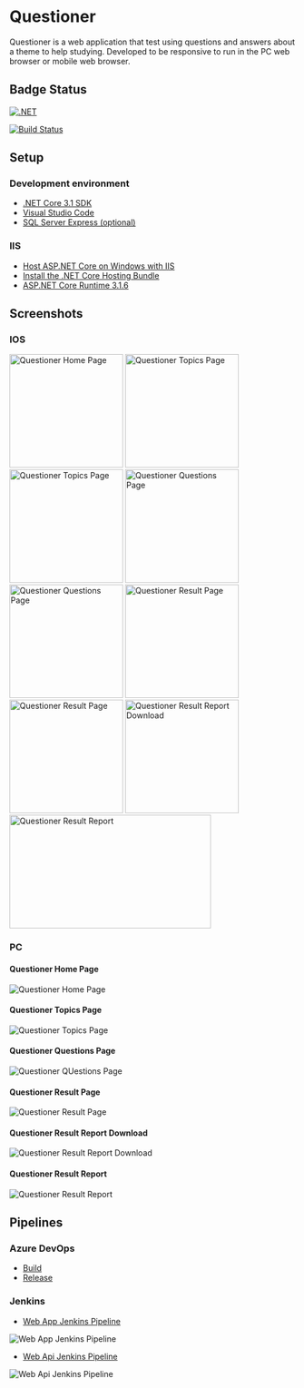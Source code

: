 # Questioner
Questioner is a web application that test using questions and answers about a theme to help studying. Developed to be responsive to run in the PC web browser or mobile web browser.

## Badge Status

[![.NET](https://github.com/henriq-toledo/questioner/actions/workflows/dotnet.yml/badge.svg?branch=master)](https://github.com/henriq-toledo/questioner/actions/workflows/dotnet.yml)

[![Build Status](https://dev.azure.com/htapps/GitHub/_apis/build/status/henriq-toledo.questioner?branchName=master)](https://dev.azure.com/htapps/GitHub/_build/latest?definitionId=1&branchName=master)

## Setup

### Development environment

- [.NET Core 3.1 SDK](https://dotnet.microsoft.com/download/dotnet-core/3.1)
- [Visual Studio Code](https://code.visualstudio.com/download)
- [SQL Server Express (optional)](https://go.microsoft.com/fwlink/?linkid=866658)

### IIS

- [Host ASP.NET Core on Windows with IIS](https://docs.microsoft.com/en-us/aspnet/core/host-and-deploy/iis/?view=aspnetcore-3.1)
- [Install the .NET Core Hosting Bundle](https://dotnet.microsoft.com/download/dotnet-core/thank-you/runtime-aspnetcore-3.1.6-windows-hosting-bundle-installer)
- [ASP.NET Core Runtime 3.1.6](https://dotnet.microsoft.com/download/dotnet-core/thank-you/runtime-aspnetcore-3.1.6-windows-x64-installer)

## Screenshots

### IOS

<img src="screenshots/ios/01-questioner-home-page.png" alt="Questioner Home Page" width="200"> <img src="screenshots/ios/02-questioner-topics-page-1.png" alt="Questioner Topics Page" width="200"> <img src="screenshots/ios/03-questioner-topics-page-2.png" alt="Questioner Topics Page" width="200"> <img src="screenshots/ios/04-questioner-questions-page-1.png" alt="Questioner Questions Page" width="200"> <img src="screenshots/ios/05-questioner-questions-page-2.png" alt="Questioner Questions Page" width="200"> <img src="screenshots/ios/06-questioner-result-page-1.png" alt="Questioner Result Page" width="200"> <img src="screenshots/ios/07-questioner-result-page-2.png" alt="Questioner Result Page" width="200"> <img src="screenshots/ios/08-questioner-result-report-download.png" alt="Questioner Result Report Download" width="200"> <img src="screenshots/ios/09-questioner-result-report.png" alt="Questioner Result Report" width="355" height="200"  style="vertical-align:top">

### PC

#### Questioner Home Page
<img src="screenshots/pc/01-questioner-home-page.png" alt="Questioner Home Page">

#### Questioner Topics Page
<img src="screenshots/pc/02-questioner-topics-page.png" alt="Questioner Topics Page">

#### Questioner Questions Page
<img src="screenshots/pc/03-questioner-questions-page.png" alt="Questioner QUestions Page">

#### Questioner Result Page
<img src="screenshots/pc/04-questioner-result-page.png" alt="Questioner Result Page">

#### Questioner Result Report Download
<img src="screenshots/pc/05-questioner-result-report-download.png" alt="Questioner Result Report Download">

#### Questioner Result Report
<img src="screenshots/pc/06-questioner-result-report.png" alt="Questioner Result Report">

## Pipelines

### Azure DevOps

- [Build](https://github.com/henriq-toledo/questioner/blob/master/pipelines/azure-devops/azure-pipelines.yml)
- [Release](https://github.com/henriq-toledo/questioner/blob/master/pipelines/azure-devops/azure-release-pipeline.yml)

### Jenkins

- [Web App Jenkins Pipeline](https://github.com/henriq-toledo/questioner/tree/master/pipelines/jenkins/web-app/Jenkinsfile)
<img src="screenshots/jenkins/web-app-pipeline.png" alt="Web App Jenkins Pipeline">

- [Web Api Jenkins Pipeline](https://github.com/henriq-toledo/questioner/tree/master/pipelines/jenkins/web-api/Jenkinsfile)
<img src="screenshots/jenkins/web-api-pipeline.png" alt="Web Api Jenkins Pipeline">

